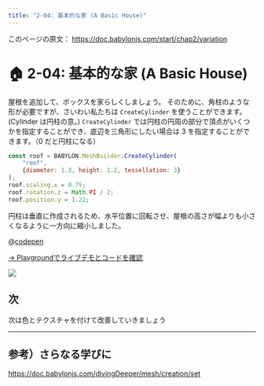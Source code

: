 ```yaml
---
title: "2-04: 基本的な家 (A Basic House)"
---
```


このページの原文： https://doc.babylonjs.com/start/chap2/variation

# 🏠 2-04: 基本的な家 (A Basic House)

屋根を追加して、ボックスを家らしくしましょう。
そのために、角柱のような形が必要ですが、さいわい私たちは `CreateCylinder` を使うことができます。(Cylinder は円柱の意。)
`CreateCylinder` では円柱の円周の部分で頂点がいくつかを指定することができ、底辺を三角形にしたい場合は 3 を指定することができます。（0 だと円柱になる）

```js
const roof = BABYLON.MeshBuilder.CreateCylinder(
    "roof", 
    {diameter: 1.3, height: 1.2, tessellation: 3}
);
roof.scaling.x = 0.75;
roof.rotation.z = Math.PI / 2;
roof.position.y = 1.22;
```

円柱は垂直に作成されるため、水平位置に回転させ、屋根の高さが幅よりも小さくなるように一方向に縮小しました。 

@[codepen](https://codepen.io/chomado/pen/YzrJZGp)

[→ Playgroundでライブデモとコードを確認](https://playground.babylonjs.com/#KBS9I5#70)

![](https://doc.babylonjs.com/_next/image?url=%2Fimg%2Fgetstarted%2Fhouse1.png&w=1920&q=75)

## 次

次は色とテクスチャを付けて改善していきましょう

---

## 参考）さらなる学びに

https://doc.babylonjs.com/divingDeeper/mesh/creation/set
